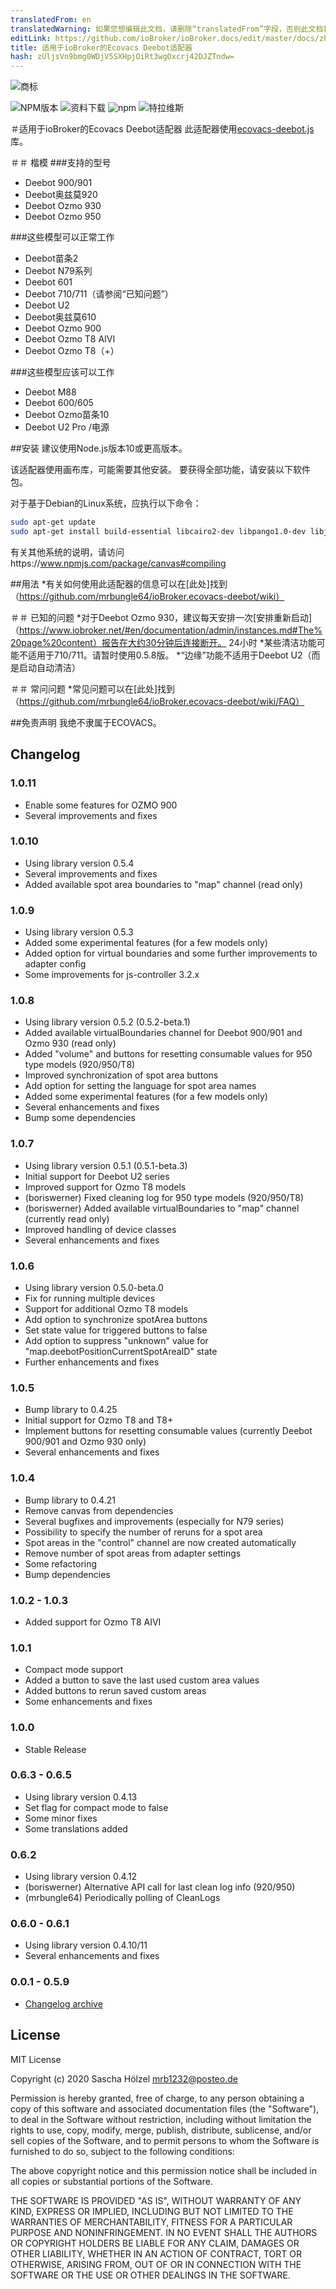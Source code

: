 ```yaml
---
translatedFrom: en
translatedWarning: 如果您想编辑此文档，请删除“translatedFrom”字段，否则此文档将再次自动翻译
editLink: https://github.com/ioBroker/ioBroker.docs/edit/master/docs/zh-cn/adapterref/iobroker.ecovacs-deebot/README.md
title: 适用于ioBroker的Ecovacs Deebot适配器
hash: zUljsVn9bmg0WDjV5SXHpjOiRt3wgOxcrj42DJZTndw=
---
```

![商标](../../../en/adapterref/iobroker.ecovacs-deebot/admin/ecovacs-deebot.png)

![NPM版本](http://img.shields.io/npm/v/iobroker.ecovacs-deebot.svg)
![资料下载](https://img.shields.io/npm/dm/iobroker.ecovacs-deebot.svg)
![npm](https://img.shields.io/npm/dt/iobroker.ecovacs-deebot.svg)
![特拉维斯](https://travis-ci.org/mrbungle64/ioBroker.ecovacs-deebot.svg?branch=master)

＃适用于ioBroker的Ecovacs Deebot适配器
此适配器使用[ecovacs-deebot.js](https://github.com/mrbungle64/ecovacs-deebot.js)库。

＃＃ 楷模
###支持的型号
* Deebot 900/901
* Deebot奥兹莫920
* Deebot Ozmo 930
* Deebot Ozmo 950

###这些模型可以正常工作
* Deebot苗条2
* Deebot N79系列
* Deebot 601
* Deebot 710/711（请参阅“已知问题”）
* Deebot U2
* Deebot奥兹莫610
* Deebot Ozmo 900
* Deebot Ozmo T8 AIVI
* Deebot Ozmo T8（+）

###这些模型应该可以工作
* Deebot M88
* Deebot 600/605
* Deebot Ozmo苗条10
* Deebot U2 Pro /电源

##安装
建议使用Node.js版本10或更高版本。

该适配器使用画布库，可能需要其他安装。
要获得全部功能，请安装以下软件包。

对于基于Debian的Linux系统，应执行以下命令：

```bash
sudo apt-get update
sudo apt-get install build-essential libcairo2-dev libpango1.0-dev libjpeg-dev libgif-dev librsvg2-dev
```

有关其他系统的说明，请访问https://www.npmjs.com/package/canvas#compiling

##用法
*有关如何使用此适配器的信息可以在[此处]找到（https://github.com/mrbungle64/ioBroker.ecovacs-deebot/wiki）

＃＃ 已知的问题
*对于Deebot Ozmo 930，建议每天安排一次[安排重新启动]（https://www.iobroker.net/#en/documentation/admin/instances.md#The%20page%20content）报告在大约30分钟后连接断开。 24小时
*某些清洁功能可能不适用于710/711。请暂时使用0.5.8版。
*“边缘”功能不适用于Deebot U2（而是启动自动清洁）

＃＃ 常问问题
*常见问题可以在[此处]找到（https://github.com/mrbungle64/ioBroker.ecovacs-deebot/wiki/FAQ）

##免责声明
我绝不隶属于ECOVACS。

## Changelog

### 1.0.11
* Enable some features for OZMO 900
* Several improvements and fixes

### 1.0.10
* Using library version 0.5.4
* Several improvements and fixes
* Added available spot area boundaries to "map" channel (read only)

### 1.0.9
* Using library version 0.5.3
* Added some experimental features (for a few models only)
* Added option for virtual boundaries and some further improvements to adapter config
* Some improvements for js-controller 3.2.x

### 1.0.8
* Using library version 0.5.2 (0.5.2-beta.1)
* Added available virtualBoundaries channel for Deebot 900/901 and Ozmo 930 (read only)
* Added "volume" and buttons for resetting consumable values for 950 type models (920/950/T8)
* Improved synchronization of spot area buttons
* Add option for setting the language for spot area names
* Added some experimental features (for a few models only)
* Several enhancements and fixes
* Bump some dependencies

### 1.0.7
* Using library version 0.5.1 (0.5.1-beta.3)
* Initial support for Deebot U2 series
* Improved support for Ozmo T8 models
* (boriswerner) Fixed cleaning log for 950 type models (920/950/T8)
* (boriswerner) Added available virtualBoundaries to "map" channel (currently read only)
* Improved handling of device classes
* Several enhancements and fixes

### 1.0.6
* Using library version 0.5.0-beta.0
* Fix for running multiple devices
* Support for additional Ozmo T8 models
* Add option to synchronize spotArea buttons
* Set state value for triggered buttons to false
* Add option to suppress "unknown" value for "map.deebotPositionCurrentSpotAreaID" state
* Further enhancements and fixes

### 1.0.5
* Bump library to 0.4.25
* Initial support for Ozmo T8 and T8+
* Implement buttons for resetting consumable values (currently Deebot 900/901 and Ozmo 930 only)
* Several enhancements and fixes

### 1.0.4
* Bump library to 0.4.21
* Remove canvas from dependencies
* Several bugfixes and improvements (especially for N79 series)
* Possibility to specify the number of reruns for a spot area
* Spot areas in the "control" channel are now created automatically
* Remove number of spot areas from adapter settings
* Some refactoring
* Bump dependencies

### 1.0.2 - 1.0.3
* Added support for Ozmo T8 AIVI

### 1.0.1
* Compact mode support
* Added a button to save the last used custom area values
* Added buttons to rerun saved custom areas
* Some enhancements and fixes

### 1.0.0
* Stable Release

### 0.6.3 - 0.6.5
* Using library version 0.4.13
* Set flag for compact mode to false
* Some minor fixes
* Some translations added

### 0.6.2
* Using library version 0.4.12
* (boriswerner) Alternative API call for last clean log info (920/950)
* (mrbungle64) Periodically polling of CleanLogs

### 0.6.0 - 0.6.1
* Using library version 0.4.10/11
* Several enhancements and fixes

### 0.0.1 - 0.5.9
* [Changelog archive](https://github.com/mrbungle64/ioBroker.ecovacs-deebot/wiki/Changelog-(archive)#059)

## License

MIT License

Copyright (c) 2020 Sascha Hölzel <mrb1232@posteo.de>

Permission is hereby granted, free of charge, to any person obtaining a copy
of this software and associated documentation files (the "Software"), to deal
in the Software without restriction, including without limitation the rights
to use, copy, modify, merge, publish, distribute, sublicense, and/or sell
copies of the Software, and to permit persons to whom the Software is
furnished to do so, subject to the following conditions:

The above copyright notice and this permission notice shall be included in all
copies or substantial portions of the Software.

THE SOFTWARE IS PROVIDED "AS IS", WITHOUT WARRANTY OF ANY KIND, EXPRESS OR
IMPLIED, INCLUDING BUT NOT LIMITED TO THE WARRANTIES OF MERCHANTABILITY,
FITNESS FOR A PARTICULAR PURPOSE AND NONINFRINGEMENT. IN NO EVENT SHALL THE
AUTHORS OR COPYRIGHT HOLDERS BE LIABLE FOR ANY CLAIM, DAMAGES OR OTHER
LIABILITY, WHETHER IN AN ACTION OF CONTRACT, TORT OR OTHERWISE, ARISING FROM,
OUT OF OR IN CONNECTION WITH THE SOFTWARE OR THE USE OR OTHER DEALINGS IN THE
SOFTWARE.